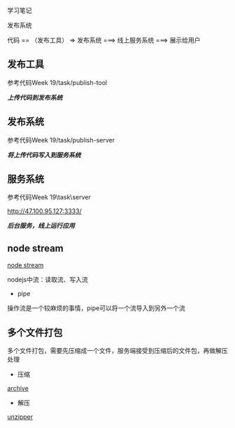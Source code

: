 学习笔记

发布系统

代码 == （发布工具） => 发布系统 ===> 线上服务系统 ===> 展示给用户

## 发布工具

参考代码Week 19/task/publish-tool

***上传代码到发布系统***

## 发布系统

参考代码Week 19/task/publish-server

***将上传代码写入到服务系统***

## 服务系统

参考代码Week 19\task\server

http://47.100.95.127:3333/

***后台服务，线上运行应用***

## node stream

[node stream](https://nodejs.org/dist/latest-v14.x/docs/api/stream.html#stream_class_stream_writable)

nodejs中流：读取流、写入流

- pipe

操作流是一个较麻烦的事情，pipe可以将一个流导入到另外一个流

## 多个文件打包

多个文件打包，需要先压缩成一个文件，服务端接受到压缩后的文件包，再做解压处理

- 压缩

[archive](https://www.npmjs.com/package/archiver)

- 解压

[unzipper](https://www.npmjs.com/package/unzipper)
